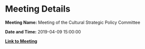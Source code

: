 # Meeting Details

**Meeting Name:** Meeting of the Cultural Strategic Policy Committee

**Date and Time:** 2019-04-09 15:00:00

**[Link to Meeting](https://www.limerick.ie/council/whats-on/meeting-cultural-strategic-policy-committee-0)**
